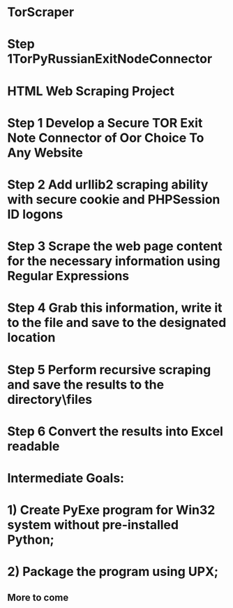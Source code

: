 # TorScraper

# Step 1TorPyRussianExitNodeConnector

# HTML Web Scraping Project
# Step 1 Develop a Secure TOR Exit Note Connector of Oor Choice To Any Website
# Step 2 Add urllib2 scraping ability with secure cookie and PHPSession ID logons
# Step 3 Scrape the web page content for the necessary information using Regular Expressions
# Step 4 Grab this information, write it to the file and save to the designated location
# Step 5 Perform recursive scraping and save the results to the directory\files
# Step 6 Convert the results into Excel readable


# Intermediate Goals:
# 1) Create PyExe program for Win32 system without pre-installed Python;
# 2) Package the program using UPX;


## More to come
